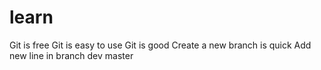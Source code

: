 # learn
Git is free
Git is easy to use
Git is good
Create a new branch is quick
Add new line in branch dev
master